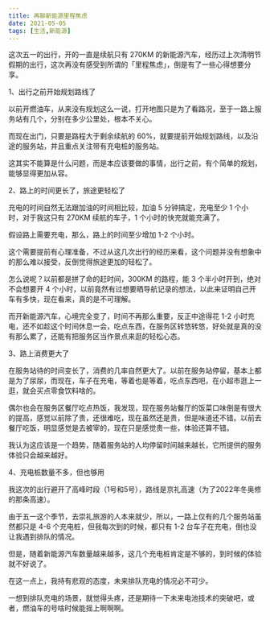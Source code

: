 ```yaml
---
title: 再聊新能源里程焦虑
date: 2021-05-05
tags: [生活,新能源]
---
```


这次五一的出行，开的一直是续航只有 270KM 的新能源汽车，经历过上次清明节假期的出行，这次再没有感受到所谓的「里程焦虑」，倒是有了一些心得想要分享。
<!-- more -->
1、出行之前开始规划路线了

以前开燃油车，从来没有规划这么一说，打开地图只是为了看路况，至于一路上服务站有几个，分别在多少公里处，根本不关心。

而现在出门，只要是路程大于剩余续航的 60%，就要提前开始规划路线，以及沿途的服务站，并且重点关注带有充电桩的服务站。

这其实不能算是什么问题，而是本应该要做的事情，出行之前，有个简单的规划，能够显得更加从容。

2、路上的时间更长了，旅途更轻松了

充电的时间自然无法跟加油的时间相比较，加油 5 分钟搞定，充电至少 1 个小时，对于我这只有 270KM 续航的车子，1 个小时的快充就能充满了。

假设路上需要充电，那么，路上的时间至少增加 1-2 个小时。

这个需要提前有心理准备，不过从这几次出行的经历来看，这个问题并没有想象中的那么难以接受，反倒觉得旅途更加的轻松了。

怎么说呢？以前都是拼了命的赶时间，300KM 的路程，能 3 个半小时开到，绝对不会想要开 4 个小时，以前竟然有过想要晒导航记录的想法，以此来证明自己开车有多快，现在看来，真的是不可理解。

而开新能源汽车，心境完全变了，时间不再那么重要，反正中途得花 1-2 小时充电，还不如趁这个时间休息一会，吃点东西，在服务区转悠转悠，好处就是真的没有那么累了，还能有把服务区当作景点来逛的轻松心态。

3、路上消费更大了

在服务站待的时间变长了，消费的几率自然更大了。以前在服务站停留，基本上都是为了尿尿，而现在，车子在充电，等着也是等着，吃点东西吧，在小超市逛上一逛，就会买点零食饮料啥的。

偶尔也会在服务区餐厅吃点热饭，我发现，现在服务站餐厅的饭菜口味倒是有很大的提高，感觉以前除了贵，还很难吃，现在虽然还是贵，但是味道还不错。以前去餐厅吃饭，明显感觉是去被宰的，现在只是感觉贵一些，体验还算不错。

我认为这应该是一个趋势，随着服务站的人均停留时间越来越长，它所提供的服务体验只会越来越好。

4、充电桩数量不多，但也够用

我这次的出行避开了高峰时段（1号和5号），路线是京礼高速（为了2022年冬奥修的那条高速）。

由于五一这个季节，去崇礼旅游的人本来就少，所以，一路上仅有的几个服务站虽然都只是 4-6 个充电桩，但我每次到的时候，都只有 1-2 台车子在充电，倒也没让我遇到排队的情况。

但是，随着新能源汽车数量越来越多，这几个充电桩肯定是不够的，到时候的体验就不好说了。

在这一点上，我持有悲观的态度，未来排队充电的情况必不可少。

一想到排队充电的场景，就觉得头疼，还是期待一下未来电池技术的突破吧，或者，燃油车的号啥时候能摇上啊啊啊。